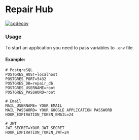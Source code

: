 # Repair Hub
[![codecov](https://codecov.io/gh/sursindmitry/repair-hub/graph/badge.svg?token=3ELIXYK887)](https://codecov.io/gh/sursindmitry/repair-hub)

### Usage

To start an application you need to pass variables to `.env` file.
#### Example:

```agsl
# PostgreSQL
POSTGRES_HOST=localhost
POSTGRES_PORT=5432
POSTGRES_DB=repair_db
POSTGRES_USERNAME=root
POSTGRES_PASSWORD=root

# Email
MAIL_USERNAME= YOUR EMAIL
MAIL_PASSWORD= YOUR GOOGLE APPLICATION PASSWORD
HOUR_EXPIRATION_TOKEN_EMAIL=24

# JWT
JWT_SECRET=YOUR JWT SECRET
HOUR_EXPIRATION_TOKEN_JWT=24
```